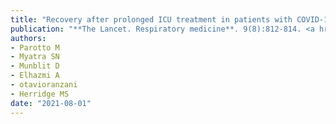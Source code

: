 ```yaml
---
title: "Recovery after prolonged ICU treatment in patients with COVID-19"
publication: "**The Lancet. Respiratory medicine**. 9(8):812-814. <a href='https://doi.org/10.1016/s2213-2600(21)00318-0' target='_blank' rel='noopener noreferrer'>10.1016/s2213-2600(21)00318-0</a>"
authors:
- Parotto M
- Myatra SN
- Munblit D
- Elhazmi A
- otavioranzani
- Herridge MS
date: "2021-08-01"
---
```


